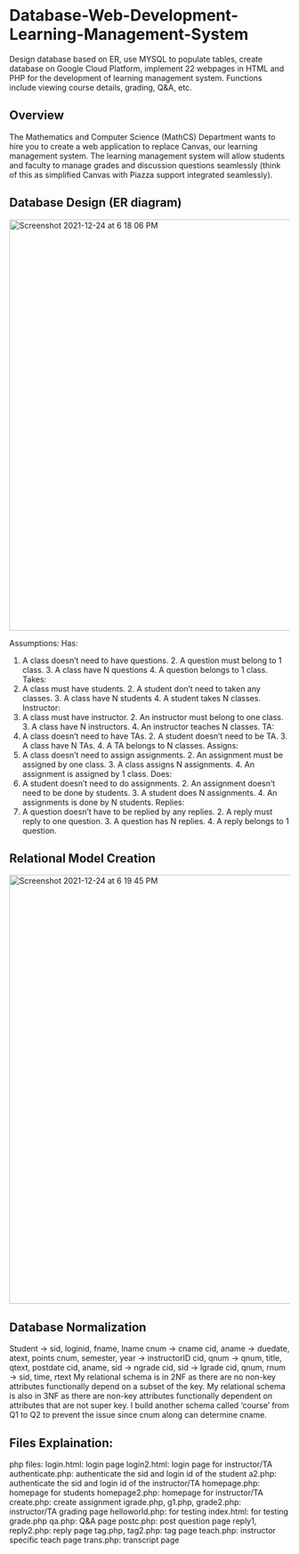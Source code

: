 # Database-Web-Development-Learning-Management-System
Design database based on ER, use MYSQL to populate tables, create database on Google Cloud Platform, implement 22 webpages in HTML and PHP for the development of learning management system. Functions include viewing course details, grading, Q&amp;A, etc.

## Overview
The Mathematics and Computer Science (MathCS) Department wants to hire you to create a web application to replace Canvas, our learning management system. The learning management system will allow students and faculty to manage grades and discussion questions seamlessly (think of this as simplified Canvas with Piazza support integrated seamlessly).

## Database Design (ER diagram)
<img width="739" alt="Screenshot 2021-12-24 at 6 18 06 PM" src="https://user-images.githubusercontent.com/73702692/147374068-87906b22-b470-44d2-8f66-ce60a954f7c9.png">

Assumptions:
Has:
1. A class doesn’t need to have questions. 2. A question must belong to 1 class. 3. A class have N questions 4. A question belongs to 1 class.
Takes:
1. A class must have students. 2. A student don’t need to taken any classes. 3. A class have N students 4. A student takes N classes.
Instructor:
1. A class must have instructor. 2. An instructor must belong to one class. 3. A class have N instructors. 4. An instructor teaches N classes.
TA:
1. A class doesn’t need to have TAs. 2. A student doesn’t need to be TA. 3. A class have N TAs. 4. A TA belongs to N classes.
Assigns:
1. A class doesn’t need to assign assignments. 2. An assignment must be assigned by one class. 3. A class assigns N assignments. 4. An assignment is assigned by 1 class.
Does:
1. A student doesn’t need to do assignments. 2. An assignment doesn’t need to be done by students. 3. A student does N assignments. 4. An assignments is done by N students.
Replies:
1. A question doesn’t have to be replied by any replies. 2. A reply must reply to one question. 3. A question has N replies. 4. A reply belongs to 1 question.

## Relational Model Creation

<img width="771" alt="Screenshot 2021-12-24 at 6 19 45 PM" src="https://user-images.githubusercontent.com/73702692/147376581-aa1737b8-8688-484a-8986-f5253dd1f3bb.png">

## Database Normalization

Student -> sid, loginid, fname, lname cnum -> cname
cid, aname -> duedate, atext, points cnum, semester, year -> instructorID cid, qnum -> qnum, title, qtext, postdate cid, aname, sid -> ngrade
cid, sid -> lgrade
cid, qnum, rnum -> sid, time, rtext
My relational schema is in 2NF as there are no non-key attributes functionally depend on a subset of the key. My relational schema is also in 3NF as there are non-key attributes functionally dependent on attributes that are not super key. I build another schema called ‘course’ from Q1 to Q2 to prevent the issue since cnum along can determine cname.

## Files Explaination:

php files:
login.html: login page
login2.html: login page for instructor/TA
authenticate.php: authenticate the sid and login id of the student a2.php: authenticate the sid and login id of the instructor/TA homepage.php: homepage for students
homepage2.php: homepage for instructor/TA
create.php: create assignment
igrade.php, g1.php, grade2.php: instructor/TA grading page
helloworld.php: for testing
index.html: for testing
grade.php
qa.php: Q&A page
postc.php: post question page
reply1, reply2.php: reply page
tag.php, tag2.php: tag page
teach.php: instructor specific teach page trans.php: transcript page
